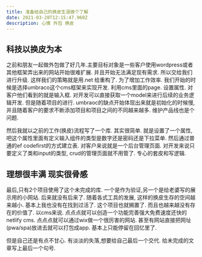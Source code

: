 ```yaml
---
title: 准备给自己的换皮生涯做个了解
date: 2021-03-28T12:15:47.960Z
description: 心情 外包 换皮
---
```

## 科技以换皮为本

之前和朋友一起做外包做了好几年.主要目标对象是一些客户使用wordpress或者其他框架弄出来的网站开始很难扩展. 并且开始无法满足现有需求. 所以交给我们进行升级. 这样我们的策略就是用.net 给重构了. 为了增加工作效率. 我们开始的时候是选择umbraco这个cms框架来实现开发. 利用cms里面的page. 设置属性. 对客户他们看到的就是输入框. 对开发可以直接获取一个model来进行后续的业务逻辑开发. 但是随着项目的进行. umbraoc的缺点开始体现出来就是初始化的时候慢, 并且随着客户的要求不断添加项目和项目之间的不同越来越多. 维护产品线也是个问题. 

然后我就以之前的工作(换皮)流程写了一个库. 其实很简单. 就是设置了一个属性, 吧这个属性里面有定义输入组件的类型是数字还是密码还是下拉菜单. 然后通过普通的ef codefirst的方式建立表. 对客户来说就是一个后台管理页面. 对开发来说只要定义了类和input的类型, crud的管理页面就不用管了. 专心的套皮和写逻辑.

## 理想很丰满 现实很骨感

最后,只有2个项目使用了这个未完成的库. 一个是作为验证,另一个是给老婆写的展示用的小网站. 后来就没有后来了. 随着各式工具的发展, 这样的换皮生存的空间越来越小. 基本上我也没有在找到过活了. 这个项目也就搁置了. 而且也越来越没有存在的价值了. 以cms来说. 点点点就可以创造一个功能完善强大免费速度还快的netlify cms. 点点点就可以通过wix做一个很厉害的网站. 甚至有网站直接把网址(pwa/spa)放进去就可以打包成app. 基本上只能停留在回忆里了.

但是自己还是有点不甘心. 有淡淡的失落,想要给自己最后一个交代. 给未完成的文章写上最后一个句号.